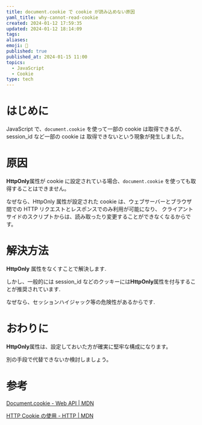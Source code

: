 ```yaml
---
title: document.cookie で cookie が読み込めない原因
yaml_title: why-cannot-read-cookie
created: 2024-01-12 17:59:35
updated: 2024-01-12 18:14:09
tags: 
aliases: 
emoji: 🙌
published: true
published_at: 2024-01-15 11:00
topics:
  - JavaScript
  - Cookie
type: tech
---
```

# はじめに

JavaScript で、`document.cookie` を使って一部の cookie は取得できるが、session_id など一部の cookie は 取得できないという現象が発生しました。

# 原因

**HttpOnly**属性が cookie に設定されている場合、`document.cookie` を使っても取得することはできません。

なぜなら、HttpOnly 属性が設定された cookie は、ウェブサーバーとブラウザ間での HTTP リクエストとレスポンスでのみ利用が可能になり、 クライアントサイドのスクリプトからは、読み取ったり変更することができなくなるからです。

# 解決方法

**HttpOnly** 属性をなくすことで解決します.

しかし、一般的には session_id などのクッキーには**HttpOnly**属性を付与することが推奨されています.

なぜなら、セッションハイジャック等の危険性があるからです.

# おわりに

**HttpOnly**属性は、設定しておいた方が確実に堅牢な構成になります。

別の手段で代替できないか検討しましょう。

# 参考

[Document.cookie - Web API | MDN](https://developer.mozilla.org/ja/docs/Web/API/Document/cookie)

[HTTP Cookie の使用 - HTTP | MDN](https://developer.mozilla.org/ja/docs/Web/HTTP/Cookies)
